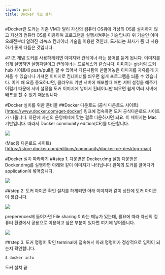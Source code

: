 ```yaml
---
layout: post
title: Docker 기초 설치
---
```


#Docker란
도커는 기존 VM과 달리 자신의 컴퓨터 OS위에 가상의 OS를 설치하지 않고 자신의 컴퓨터 OS를 이용하여 프로그램을 실행시켜주는 기술입니다
위 기술인 이미 오래전부터 알려진 리눅스 컨테이너 기술을 이용한 것인데, 도커라는 회사가 좀 더 사용하기 좋게 다듬은 것입니다.

#기초 개념 
도커를 사용하게되면 이미지와 컨테이너 라는 용어를 듣게 됩니다. 
이미지를 쉽게 설명하면 실행파일이고 컨테이너는 프로세스와 같습니다.
이미지는 git처럼 도커hub 사이트에 push/pull을 할 수 있어서 다른사람이 만들어놓은 이미지를 자유롭게 가져올 수 있습니다
가져온 이미지로 컨테이너를 띄우면 쉽게 프로그램을 띄울 수 있습니다.
이게 왜 요즘 중요하냐면, 클라우드 기반 서버에 배포할때 매번 서버 설정을 해주기 어렵기 때문에 
서버 설정을 도커 이미지에 넣어서 컨테이너만 띄우면 쉽게 여러 서버에 배포를 할 수 있기 때문입니다
 



#Docker 설치를 위한 준비물
##Docker 다운로드 
(공식 다운로드 사이트)[https://www.docker.com/get-docker]
링크에 접속하면 도커 공식다운로드 사이트가 나옵니다.
하단에 자신의 운영체제에 맞는 걸로 다운하시면 되요.
이 페이지는 Mac 기반입니다. 따라서 Docker community edition(CE)를 다운합니다.


![]({{site.baseurl}}/images/2018-01-04/10.30.21.png)

(Mac용 다운로드 사이트)[https://store.docker.com/editions/community/docker-ce-desktop-mac]

#Docker 설치 따라하기
##step 1. 다운받은 Docker.dmg 실행
다운받은 Docker.dmg를 실행하면 아래와 같이 이미지가 나타납니다
왼쪽의 도커를 끌어다가 application에 넣어줍니다.

![](https://swhong0205.github.io/images/2018-01-04/10.38.21.png "")

##step 2. 도커 아이콘 확인
설치를 하게되면 아래 이미지와 같이 상단에 도커 아이콘이 생깁니다.

![](https://swhong0205.github.io/images/2018-01-04/11.37.53.png "")

preperences에 들어가면 File sharing 이라는 메뉴가 있는데,
필요에 따라 자신의 컴퓨터 환경에서 공용으로 이용하고 싶은 부분이 있다면 여기에 넣어줍니다.

![](https://swhong0205.github.io/images/2018-01-04/11.40.39.png "")

##step 3. 도커 명령어 확인
terminal에 접속해서 아래 명렁어가 정상적으로 입력이 되는지 확인합니다.
```
$ docker info
```

도커 설치 끝
